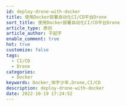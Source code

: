 ```yaml
---
id: deploy-drone-with-docker
title: 使用Docker部署自动化CI/CD平台Drone
sort_title: 使用Docker部署自动化CI/CD平台Drone
article_type: 原创
article_author: 于起宇
enable_comment: true
hot: true
customize: false
tags:
  - CI/CD
  - Drone
categories:
  - Docker
keywords: Docker,恒宇少年,Drone,CI/CD
description: deploy-drone-with-docker
date: 2022-10-19 17:24:52
---
```

